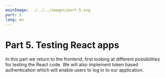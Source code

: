 ```yaml
---
mainImage: ../../../images/part-5.svg
part: 5
lang: en
---
```


# Part 5. Testing React apps

In this part we return to the frontend, first looking at different possibilities for testing the React code.  We will also implement token based authentication which will enable users to log in to our application.

